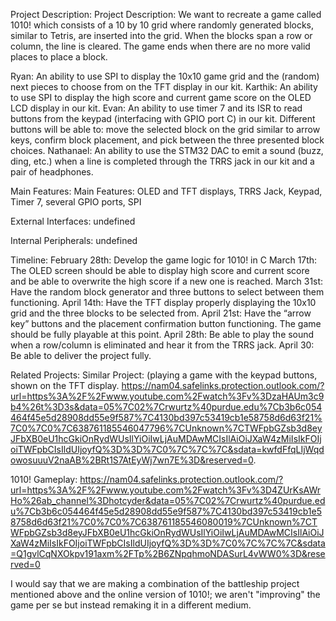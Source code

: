 Project Description: Project Description: We want to recreate a game called 1010! which consists of a 10 by 10 grid where randomly generated blocks, similar to Tetris, are inserted into the grid. When the blocks span a row or column, the line is cleared. The game ends when there are no more valid places to place a block.

Ryan: An ability to use SPI to display the 10x10 game grid and the (random) next pieces to choose from on the TFT display in our kit.
Karthik: An ability to use SPI to display the high score and current game score on the OLED LCD display in our kit.
Evan: An ability to use timer 7 and its ISR to read buttons from the keypad (interfacing with GPIO port C) in our kit. Different buttons will be able to: move the selected block on the grid similar to arrow keys, confirm block placement, and pick between the three presented block choices.
Nathanael: An ability to use the STM32 DAC to emit a sound (buzz, ding, etc.) when a line is completed through the TRRS jack in our kit and a pair of headphones.


Main Features: Main Features:
OLED and TFT displays, TRRS Jack, Keypad, Timer 7, several GPIO ports, SPI


External Interfaces: undefined


Internal Peripherals: undefined


Timeline: February 28th: Develop the game logic for 1010! in C March 17th: The OLED screen should be able to display high score and current score and be able to overwrite the high score if a new one is reached.
March 31st: Have the random block generator and three buttons to select between them functioning.
April 14th: Have the TFT display properly displaying the 10x10 grid and the three blocks to be selected from.
April 21st: Have the “arrow key” buttons and the placement confirmation button functioning. The game should be fully playable at this point.
April 28th: Be able to play the sound when a row/column is eliminated and hear it from the TRRS jack.
April 30: Be able to deliver the project fully.


Related Projects: Similar Project: (playing a game with the keypad buttons, shown on the TFT display.
https://nam04.safelinks.protection.outlook.com/?url=https%3A%2F%2Fwww.youtube.com%2Fwatch%3Fv%3DzaHAUm3c9b4%26t%3D3s&data=05%7C02%7Crwurtz%40purdue.edu%7Cb3b6c054464f45e5d28908dd55e9f587%7C4130bd397c53419cb1e58758d6d63f21%7C0%7C0%7C638761185546047796%7CUnknown%7CTWFpbGZsb3d8eyJFbXB0eU1hcGkiOnRydWUsIlYiOiIwLjAuMDAwMCIsIlAiOiJXaW4zMiIsIkFOIjoiTWFpbCIsIldUIjoyfQ%3D%3D%7C0%7C%7C%7C&sdata=kwfdFfqLIjWqdowosuuuV2naAB%2BRt1S7AtEyWj7wn7E%3D&reserved=0.

1010! Gameplay:
https://nam04.safelinks.protection.outlook.com/?url=https%3A%2F%2Fwww.youtube.com%2Fwatch%3Fv%3D4ZUrKsAWrHo%26ab_channel%3Dhotcyder&data=05%7C02%7Crwurtz%40purdue.edu%7Cb3b6c054464f45e5d28908dd55e9f587%7C4130bd397c53419cb1e58758d6d63f21%7C0%7C0%7C638761185546080019%7CUnknown%7CTWFpbGZsb3d8eyJFbXB0eU1hcGkiOnRydWUsIlYiOiIwLjAuMDAwMCIsIlAiOiJXaW4zMiIsIkFOIjoiTWFpbCIsIldUIjoyfQ%3D%3D%7C0%7C%7C%7C&sdata=Q1gvlCqNXOkpv191axm%2FTp%2B6ZNpqhmoNDASurL4vWW0%3D&reserved=0

I would say that we are making a combination of the battleship project mentioned above and the online version of 1010!; we aren't "improving" the game per se but instead remaking it in a different medium.
